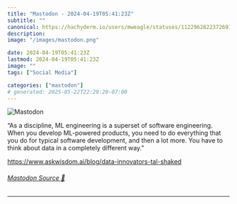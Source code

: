```yaml
---
title: "Mastodon - 2024-04-19T05:41:23Z"
subtitle: ""
canonical: https://hachyderm.io/users/mweagle/statuses/112296282237269128
description:
image: "/images/mastodon.png"

date: 2024-04-19T05:41:23Z
lastmod: 2024-04-19T05:41:23Z
image: ""
tags: ["Social Media"]

categories: ["mastodon"]
# generated: 2025-05-22T22:29:20-07:00
---
```

![Mastodon](/images/mastodon.png)

<p>“As a discipline, ML engineering is a superset of software engineering. When you develop ML-powered products, you need to do everything that you do for typical software development, and then a lot more. You have to think about data in a completely different way.&quot;</p><p><a href="https://www.askwisdom.ai/blog/data-innovators-tal-shaked" target="_blank" rel="nofollow noopener noreferrer" translate="no"><span class="invisible">https://www.</span><span class="ellipsis">askwisdom.ai/blog/data-innovat</span><span class="invisible">ors-tal-shaked</span></a></p>


###### [Mastodon Source 🐘](https://hachyderm.io/@mweagle/112296282237269128)

___
